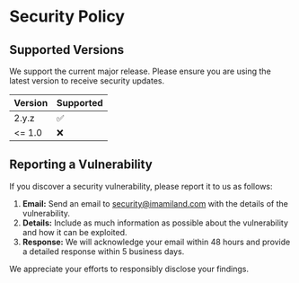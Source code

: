 <!--
SPDX-FileCopyrightText: 2022 - 2024 Ali Sajid Imami

SPDX-License-Identifier: MIT
-->

# Security Policy

## Supported Versions

We support the current major release. Please ensure you are using the latest version to receive security updates.

| Version | Supported          |
| ------- | ------------------ |
| 2.y.z   | :white_check_mark: |
| <= 1.0  | :x:                |

## Reporting a Vulnerability

If you discover a security vulnerability, please report it to us as follows:

1. **Email:** Send an email to [security@imamiland.com](mailto:security@imamiland.com) with the details of the vulnerability.
2. **Details:** Include as much information as possible about the vulnerability and how it can be exploited.
3. **Response:** We will acknowledge your email within 48 hours and provide a detailed response within 5 business days.

We appreciate your efforts to responsibly disclose your findings.
